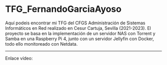 # TFG_FernandoGarciaAyoso

Aquí podeis encontrar mi TFG del CFGS Administración de Sistemas Informáticos en Red realizado en Cesur Cartuja, Sevilla (2021-2023).
El proyecto se basa en la implementación de un servidor NAS con Torrent y Samba en una Raspberry Pi 4, junto con un servidor Jellyfin con Docker, todo ello monitoreado con Netdata.
************************************************************************************************************************************************************************
Enlace vídeo: 
